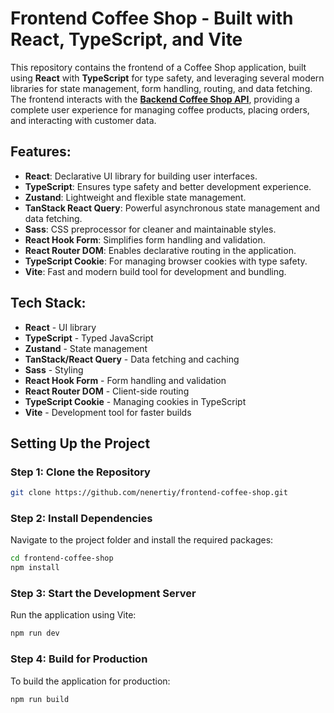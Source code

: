 
# Frontend Coffee Shop - Built with React, TypeScript, and Vite

This repository contains the frontend of a Coffee Shop application, built using **React** with **TypeScript** for type safety, and leveraging several modern libraries for state management, form handling, routing, and data fetching. The frontend interacts with the **[Backend Coffee Shop API](https://github.com/nenertiy/backend-coffee-shop)**, providing a complete user experience for managing coffee products, placing orders, and interacting with customer data.

## Features:
- **React**: Declarative UI library for building user interfaces.
- **TypeScript**: Ensures type safety and better development experience.
- **Zustand**: Lightweight and flexible state management.
- **TanStack React Query**: Powerful asynchronous state management and data fetching.
- **Sass**: CSS preprocessor for cleaner and maintainable styles.
- **React Hook Form**: Simplifies form handling and validation.
- **React Router DOM**: Enables declarative routing in the application.
- **TypeScript Cookie**: For managing browser cookies with type safety.
- **Vite**: Fast and modern build tool for development and bundling.

## Tech Stack:
- **React** - UI library
- **TypeScript** - Typed JavaScript
- **Zustand** - State management
- **TanStack/React Query** - Data fetching and caching
- **Sass** - Styling
- **React Hook Form** - Form handling and validation
- **React Router DOM** - Client-side routing
- **TypeScript Cookie** - Managing cookies in TypeScript
- **Vite** - Development tool for faster builds

## Setting Up the Project

### Step 1: Clone the Repository
```bash
git clone https://github.com/nenertiy/frontend-coffee-shop.git
```

### Step 2: Install Dependencies
Navigate to the project folder and install the required packages:
```bash
cd frontend-coffee-shop
npm install
```

### Step 3: Start the Development Server
Run the application using Vite:
```bash
npm run dev
```

### Step 4: Build for Production
To build the application for production:
```bash
npm run build
```

